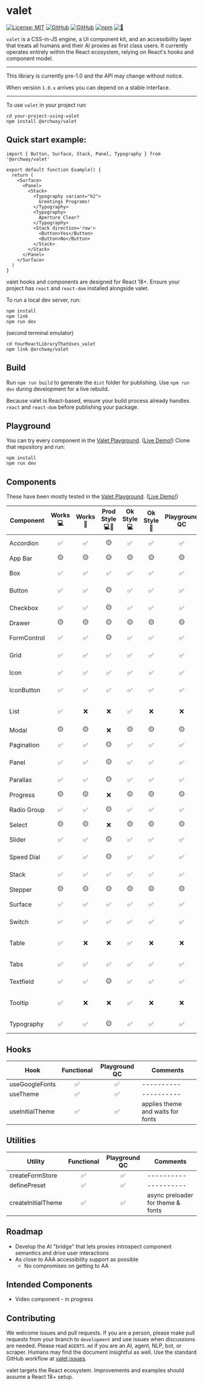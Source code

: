 # valet

[![License: MIT](https://img.shields.io/badge/License-MIT-yellow.svg)](https://opensource.org/licenses/MIT) [![GitHub](https://img.shields.io/badge/GitHub-valet-181717?logo=github&logoColor=white)](https://github.com/off-court-creations/valet) [![GitHub](https://img.shields.io/badge/GitHub-valet--playground-181717?logo=github&logoColor=white)](https://github.com/off-court-creations/valet-playground) [![npm](https://img.shields.io/badge/npm-%40archway%2Fvalet-CB3837?logo=npm&logoColor=white)](https://www.npmjs.com/package/@archway/valet) [![🚀](https://img.shields.io/badge/🚀-Live%20Demo!-111)](https://main.d3h9kmt4y5ma0a.amplifyapp.com/)

`valet` is a CSS-in-JS engine, a UI component kit, and an accessibility layer that treats all humans and their AI proxies as first class users. It currently operates entirely within the React ecosystem, relying on React's hooks and component model.

---

This library is currently pre-1.0 and the API may change without notice.

When version `1.0.x` arrives you can depend on a stable interface.

---

To use `valet` in your project run:

```shell
cd your-project-using-valet
npm install @archway/valet
```

## Quick start example:

```tsx
import { Button, Surface, Stack, Panel, Typography } from '@archway/valet'

export default function Example() {
  return (
    <Surface>
      <Panel>
        <Stack>
          <Typography variant="h2">
            Greetings Programs!
          </Typography>
          <Typography>
            Aperture Clear?
          </Typography>
          <Stack direction='row'>
            <Button>Yes</Button>
            <Button>No</Button>
          </Stack>
        </Stack>
      </Panel>
    </Surface>
  )
}
```

valet hooks and components are designed for React 18+. Ensure your project has
`react` and `react-dom` installed alongside valet.

To run a local dev server, run:

```shell
npm install
npm link
npm run dev
```

(second terminal emulator)

```shell
cd YourReactLibraryThatUses_valet
npm link @archway/valet
```

## Build

Run `npm run build` to generate the `dist` folder for publishing. Use `npm run dev` during development for a live rebuild.

Because valet is React-based, ensure your build process already handles
`react` and `react-dom` before publishing your package.

## Playground

You can try every component in the [Valet Playground](https://github.com/off-court-creations/valet-playground). ([Live Demo!](https://main.d3h9kmt4y5ma0a.amplifyapp.com/)) Clone that repository and run:

```shell
npm install
npm run dev
```

## Components

These have been mostly tested in the [Valet Playground](https://github.com/off-court-creations/valet-playground). ([Live Demo!](https://main.d3h9kmt4y5ma0a.amplifyapp.com/))

| Component          | Works 💻 | Works 📱 | Prod Style 💻📱 | Ok Style 💻| Ok Style 📱 | Playground QC | Comments                         |
|--------------------|:--------:|:--------:|:---------------:|:----------:|:-----------:|:-------------:|----------------------------------|
| Accordion          | ✅       | ✅       |        🟡       | ✅         | ✅          | ✅            | ----------                       |
| App Bar            | 🟡       | 🟡       |        🟡       | 🟡         | 🟡          | 🟡            | WIP                              |
| Box                | ✅       | ✅       |        ✅       | ✅         | ✅          | ✅            | ----------                       |
| Button             | ✅       | ✅       |        🟡       | ✅         | ✅          | ✅            | ----------                       |
| Checkbox           | ✅       | ✅       |        🟡       | ✅         | ✅          | ✅            | ----------                       |
| Drawer             | 🟡       | 🟡       |        🟡       | 🟡         | 🟡          | 🟡            | WIP                              |
| FormControl        | ✅       | ✅       |        🟡       | ✅         | ✅          | ✅            | ----------                       |
| Grid               | ✅       | ✅       |        ✅       | ✅         | ✅          | ✅            | ----------                       |
| Icon               | ✅       | ✅       |        ✅       | ✅         | ✅          | ✅            | ----------                       |
| IconButton         | ✅       | ✅       |        ✅       | ✅         | ✅          | ✅            | ----------                       |
| List               | ✅       | ❌       |        ❌       | ✅         | ❌          | ❌            | Needs mobile support!            |
| Modal              | 🟡       | 🟡       |        ❌       | 🟡         | 🟡          | 🟡            | styling                          |
| Pagination         | ✅       | ✅       |        🟡       | ✅         | ✅          | ✅            | ----------                       |
| Panel              | ✅       | ✅       |        🟡       | ✅         | ✅          | ✅            | ----------                       |
| Parallax           | ✅       | ✅       |        🟡       | ✅         | ✅          | ✅            | ----------                       |
| Progress           | 🟡       | 🟡       |        ❌       | 🟡         | 🟡          | 🟡            | styling                          |
| Radio Group        | ✅       | ✅       |        🟡       | ✅         | ✅          | ✅            | ----------                       |
| Select             | 🟡       | 🟡       |        ❌       | 🟡         | 🟡          | 🟡            | styling                          |
| Slider             | ✅       | ✅       |        🟡       | ✅         | ✅          | ✅            | ----------                       |
| Speed Dial         | ✅       | ✅       |        🟡       | ✅         | ✅          | ✅            | ----------                       |
| Stack              | ✅       | ✅       |        ✅       | ✅         | ✅          | ✅            | ----------                       |
| Stepper            | 🟡       | 🟡       |        🟡       | 🟡         | 🟡          | 🟡            | WIP                              |
| Surface            | ✅       | ✅       |        ✅       | ✅         | ✅          | ✅            | ----------                       |
| Switch             | ✅       | ✅       |        ✅       | ✅         | ✅          | ✅            | ----------                       |
| Table              | ✅       | ❌       |        ❌       | ✅         | ❌          | ❌            | Needs mobile support!            |
| Tabs               | ✅       | ✅       |        ✅       | ✅         | ✅          | ✅            | ----------                       |
| Textfield          | ✅       | ✅       |        🟡       | ✅         | ✅          | ✅            | ----------                       |
| Tooltip            | ✅       | ❌       |        ❌       | ✅         | ❌          | ❌            | mobile long-press support        |
| Typography         | ✅       | ✅       |        🟡       | ✅         | ✅          | ✅            | ----------                       |

## Hooks

| Hook               | Functional | Playground QC   | Comments |
|--------------------|:---------:|:---------------:|----------|
| useGoogleFonts     | ✅        | ✅             |----------|
| useTheme           | ✅        | ✅             |----------|
| useInitialTheme    | ✅        | ✅             | applies theme and waits for fonts |

## Utilities

| Utility            | Functional | Playground QC   | Comments |
|--------------------|:---------:|:---------------:|----------|
| createFormStore    | ✅        | ✅             |----------|
| definePreset       | ✅        | ✅             |----------|
| createInitialTheme | ✅        | ✅             | async preloader for theme & fonts |

## Roadmap

- Develop the AI "bridge" that lets proxies introspect component semantics and drive user interactions
- As close to AAA accessibility support as possible
  - No compromises on getting to AA

## Intended Components

- Video component - in progress

## Contributing

We welcome issues and pull requests. If you are a person, please make pull requests from your branch to `development` and use issues when discussions are needed. Please read `AGENTS.md` if you are an AI, agent, NLP, bot, or scraper. Humans may find the document insightful as well. Use the standard GitHub workflow at [valet issues](https://github.com/off-court-creations/valet/issues).

valet targets the React ecosystem. Improvements and examples should assume a
React 18+ setup.

